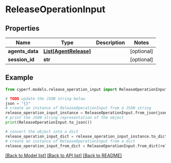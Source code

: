 # ReleaseOperationInput


## Properties

Name | Type | Description | Notes
------------ | ------------- | ------------- | -------------
**agents_data** | [**List[AgentRelease]**](AgentRelease.md) |  | [optional] 
**session_id** | **str** |  | [optional] 

## Example

```python
from cyperf.models.release_operation_input import ReleaseOperationInput

# TODO update the JSON string below
json = "{}"
# create an instance of ReleaseOperationInput from a JSON string
release_operation_input_instance = ReleaseOperationInput.from_json(json)
# print the JSON string representation of the object
print(ReleaseOperationInput.to_json())

# convert the object into a dict
release_operation_input_dict = release_operation_input_instance.to_dict()
# create an instance of ReleaseOperationInput from a dict
release_operation_input_from_dict = ReleaseOperationInput.from_dict(release_operation_input_dict)
```
[[Back to Model list]](../README.md#documentation-for-models) [[Back to API list]](../README.md#documentation-for-api-endpoints) [[Back to README]](../README.md)


